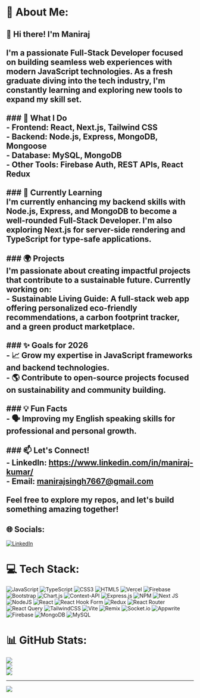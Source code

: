# 💫 About Me:
## 👋 Hi there! I'm Maniraj<br><br>I'm a passionate **Full-Stack Developer** focused on building seamless web experiences with modern JavaScript technologies. As a fresh graduate diving into the tech industry, I'm constantly learning and exploring new tools to expand my skill set.<br><br>### 🚀 What I Do<br>- **Frontend**: React, Next.js, Tailwind CSS<br>- **Backend**: Node.js, Express, MongoDB, Mongoose<br>- **Database**: MySQL, MongoDB<br>- **Other Tools**: Firebase Auth, REST APIs, React Redux<br><br>### 🌱 Currently Learning<br>I'm currently enhancing my backend skills with **Node.js**, **Express**, and **MongoDB** to become a well-rounded **Full-Stack Developer**. I'm also exploring **Next.js** for server-side rendering and **TypeScript** for type-safe applications.<br><br>### 🌍 Projects<br>I'm passionate about creating impactful projects that contribute to a sustainable future. Currently working on:<br>- **Sustainable Living Guide**: A full-stack web app offering personalized eco-friendly recommendations, a carbon footprint tracker, and a green product marketplace.<br><br>### ✨ Goals for 2026<br>- 📈 Grow my expertise in JavaScript frameworks and backend technologies.<br>- 🌎 Contribute to open-source projects focused on sustainability and community building.<br><br>### 💡 Fun Facts<br>- 🗣️ Improving my **English speaking skills** for professional and personal growth.<br><br>### 📫 Let's Connect!<br>- **LinkedIn**: https://www.linkedin.com/in/maniraj-kumar/<br>- **Email**: manirajsingh7667@gmail.com<br><br>Feel free to explore my repos, and let's build something amazing together!<br>


## 🌐 Socials:
[![LinkedIn](https://img.shields.io/badge/LinkedIn-%230077B5.svg?logo=linkedin&logoColor=white)](https://linkedin.com/in/https://www.linkedin.com/in/maniraj-kumar/) 

# 💻 Tech Stack:
![JavaScript](https://img.shields.io/badge/javascript-%23323330.svg?style=for-the-badge&logo=javascript&logoColor=%23F7DF1E) ![TypeScript](https://img.shields.io/badge/typescript-%23007ACC.svg?style=for-the-badge&logo=typescript&logoColor=white) ![CSS3](https://img.shields.io/badge/css3-%231572B6.svg?style=for-the-badge&logo=css3&logoColor=white) ![HTML5](https://img.shields.io/badge/html5-%23E34F26.svg?style=for-the-badge&logo=html5&logoColor=white) ![Vercel](https://img.shields.io/badge/vercel-%23000000.svg?style=for-the-badge&logo=vercel&logoColor=white) ![Firebase](https://img.shields.io/badge/firebase-%23039BE5.svg?style=for-the-badge&logo=firebase) ![Bootstrap](https://img.shields.io/badge/bootstrap-%238511FA.svg?style=for-the-badge&logo=bootstrap&logoColor=white) ![Chart.js](https://img.shields.io/badge/chart.js-F5788D.svg?style=for-the-badge&logo=chart.js&logoColor=white) ![Context-API](https://img.shields.io/badge/Context--Api-000000?style=for-the-badge&logo=react) ![Express.js](https://img.shields.io/badge/express.js-%23404d59.svg?style=for-the-badge&logo=express&logoColor=%2361DAFB) ![NPM](https://img.shields.io/badge/NPM-%23CB3837.svg?style=for-the-badge&logo=npm&logoColor=white) ![Next JS](https://img.shields.io/badge/Next-black?style=for-the-badge&logo=next.js&logoColor=white) ![NodeJS](https://img.shields.io/badge/node.js-6DA55F?style=for-the-badge&logo=node.js&logoColor=white) ![React](https://img.shields.io/badge/react-%2320232a.svg?style=for-the-badge&logo=react&logoColor=%2361DAFB) ![React Hook Form](https://img.shields.io/badge/React%20Hook%20Form-%23EC5990.svg?style=for-the-badge&logo=reacthookform&logoColor=white) ![Redux](https://img.shields.io/badge/redux-%23593d88.svg?style=for-the-badge&logo=redux&logoColor=white) ![React Router](https://img.shields.io/badge/React_Router-CA4245?style=for-the-badge&logo=react-router&logoColor=white) ![React Query](https://img.shields.io/badge/-React%20Query-FF4154?style=for-the-badge&logo=react%20query&logoColor=white) ![TailwindCSS](https://img.shields.io/badge/tailwindcss-%2338B2AC.svg?style=for-the-badge&logo=tailwind-css&logoColor=white) ![Vite](https://img.shields.io/badge/vite-%23646CFF.svg?style=for-the-badge&logo=vite&logoColor=white) ![Remix](https://img.shields.io/badge/remix-%23000.svg?style=for-the-badge&logo=remix&logoColor=white) ![Socket.io](https://img.shields.io/badge/Socket.io-black?style=for-the-badge&logo=socket.io&badgeColor=010101) ![Appwrite](https://img.shields.io/badge/Appwrite-%23FD366E.svg?style=for-the-badge&logo=appwrite&logoColor=white) ![Firebase](https://img.shields.io/badge/firebase-a08021?style=for-the-badge&logo=firebase&logoColor=ffcd34) ![MongoDB](https://img.shields.io/badge/MongoDB-%234ea94b.svg?style=for-the-badge&logo=mongodb&logoColor=white) ![MySQL](https://img.shields.io/badge/mysql-4479A1.svg?style=for-the-badge&logo=mysql&logoColor=white)
# 📊 GitHub Stats:
![](https://github-readme-stats.vercel.app/api?username=Manirajkumar1&theme=vue-dark&hide_border=false&include_all_commits=false&count_private=false)<br/>
![](https://github-readme-streak-stats.herokuapp.com/?user=Manirajkumar1&theme=vue-dark&hide_border=false)<br/>
![](https://github-readme-stats.vercel.app/api/top-langs/?username=Manirajkumar1&theme=vue-dark&hide_border=false&include_all_commits=false&count_private=false&layout=compact)

---
[![](https://visitcount.itsvg.in/api?id=Manirajkumar1&icon=0&color=0)](https://visitcount.itsvg.in)

<!-- Proudly created with GPRM ( https://gprm.itsvg.in ) -->
